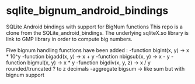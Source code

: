 # sqlite_bignum_android_bindings
SQLite Android bindings with support for BigNum functions
This repo is a clone from the SQLite_android_bindings.
The underlying sqliteX.so library is link to GMP library
in order to compute big numbers.

Five bignum handling functions have been added :
-function bigint(x, y) -> x * 10^y
-function bigadd(x, y) -> x + y
-function nbigsub(x, y) -> x - y
-function bigmul(x, y) -> x * y
-function bigdiv(x, y, z) -> x / y rounded/truncated ? to z decimals
-aggregate bigsum -> like sum but with bignum support
